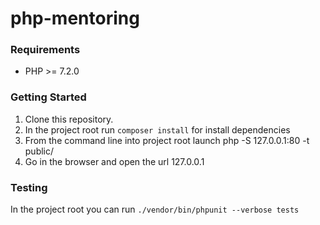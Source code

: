 # php-mentoring

### Requirements

- PHP >= 7.2.0

### Getting Started

1. Clone this repository.
2. In the project root run `composer install` for install dependencies
3. From the command line into project root launch php -S 127.0.0.1:80 -t public/
4. Go in the browser and open the url 127.0.0.1

### Testing

In the project root you can run `./vendor/bin/phpunit --verbose tests`
